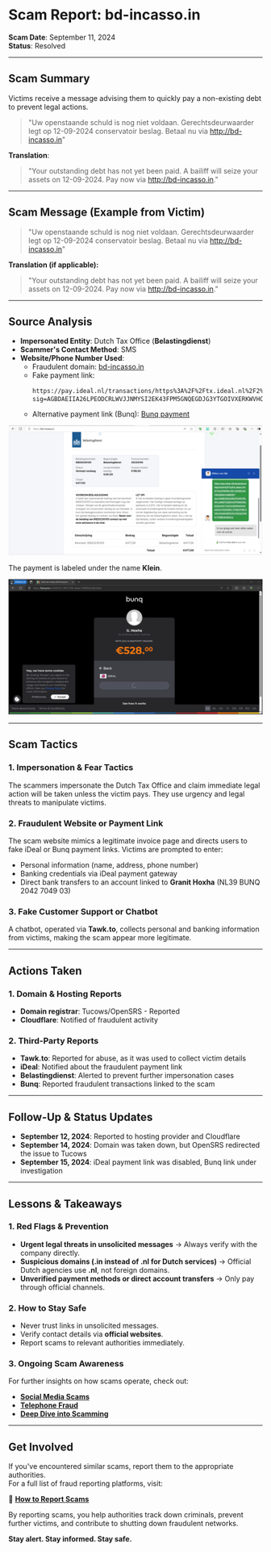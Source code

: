 # Scam Report: bd-incasso.in  

**Scam Date**: September 11, 2024  
**Status**: Resolved  

---

## Scam Summary  
Victims receive a message advising them to quickly pay a non-existing debt to prevent legal actions.  

> "Uw openstaande schuld is nog niet voldaan. Gerechtsdeurwaarder legt op 12-09-2024 conservatoir beslag. Betaal nu via http://bd-incasso.in"

**Translation**:  
> "Your outstanding debt has not yet been paid. A bailiff will seize your assets on 12-09-2024. Pay now via http://bd-incasso.in."

---

## Scam Message (Example from Victim)  
> "Uw openstaande schuld is nog niet voldaan. Gerechtsdeurwaarder legt op 12-09-2024 conservatoir beslag. Betaal nu via http://bd-incasso.in"

**Translation (if applicable):**  
> "Your outstanding debt has not yet been paid. A bailiff will seize your assets on 12-09-2024. Pay now via http://bd-incasso.in."

---

## Source Analysis  
- **Impersonated Entity**: Dutch Tax Office (**Belastingdienst**)  
- **Scammer's Contact Method**: SMS  
- **Website/Phone Number Used**:  
  - Fraudulent domain: [bd-incasso.in](http://bd-incasso.in)  
  - Fake payment link:  
    ```
    https://pay.ideal.nl/transactions/https%3A%2F%2Ftx.ideal.nl%2F2%2FAW5CCNYJGWAO3UVNGZMIOHAB6XE?sig=AGBDAEIIA26LPEODCRLWVJJNMYSI2EK43FPM5GNQEGDJG3YTGOIVXERKWVHCAEIIAYIH5ZK6RL7F5M37R6V3CKCHHSKDDRVGY2XGQ74WK77WBEIK465CQ
    ```
  - Alternative payment link (Bunq): [Bunq payment](https://bunq.me/o/cfd54161-9497-470c-8ade-578df2b5ac4b/ideal)  

![bd-incasso.in](https://github.com/ScamSleuth/ScamSleuth-Resource-Center/blob/e812169e7d9cdcafcdf174a168f5ba3c0266e7b1/bd-incasso.in/bd-incasso.png)  

The payment is labeled under the name **Klein**.  

![NL39BUNQ2042704903.png](https://github.com/ScamSleuth/ScamSleuth-Resource-Center/blob/72391b9fa7384d8776cb304fb4321e41a00a0dc1/bd-incasso.in/NL39BUNQ2042704903.png)  

---

## Scam Tactics  

### 1. Impersonation & Fear Tactics  
The scammers impersonate the Dutch Tax Office and claim immediate legal action will be taken unless the victim pays. They use urgency and legal threats to manipulate victims.  

### 2. Fraudulent Website or Payment Link  
The scam website mimics a legitimate invoice page and directs users to fake iDeal or Bunq payment links. Victims are prompted to enter:  
- Personal information (name, address, phone number)  
- Banking credentials via iDeal payment gateway  
- Direct bank transfers to an account linked to **Granit Hoxha** (NL39 BUNQ 2042 7049 03)  

### 3. Fake Customer Support or Chatbot  
A chatbot, operated via **Tawk.to**, collects personal and banking information from victims, making the scam appear more legitimate.  

---

## Actions Taken  

### 1. Domain & Hosting Reports  
- **Domain registrar**: Tucows/OpenSRS - Reported  
- **Cloudflare**: Notified of fraudulent activity  

### 2. Third-Party Reports  
- **Tawk.to**: Reported for abuse, as it was used to collect victim details  
- **iDeal**: Notified about the fraudulent payment link  
- **Belastingdienst**: Alerted to prevent further impersonation cases  
- **Bunq**: Reported fraudulent transactions linked to the scam  

---

## Follow-Up & Status Updates  
- **September 12, 2024**: Reported to hosting provider and Cloudflare  
- **September 14, 2024**: Domain was taken down, but OpenSRS redirected the issue to Tucows  
- **September 15, 2024**: iDeal payment link was disabled, Bunq link under investigation  

---

## Lessons & Takeaways  

### 1. Red Flags & Prevention  
- **Urgent legal threats in unsolicited messages** → Always verify with the company directly.  
- **Suspicious domains (.in instead of .nl for Dutch services)** → Official Dutch agencies use **.nl**, not foreign domains.  
- **Unverified payment methods or direct account transfers** → Only pay through official channels.  

### 2. How to Stay Safe  
- Never trust links in unsolicited messages.  
- Verify contact details via **official websites**.  
- Report scams to relevant authorities immediately.  

### 3. Ongoing Scam Awareness  
For further insights on how scams operate, check out:  
- [**Social Media Scams**](../General/SocialMediaScam.md)  
- [**Telephone Fraud**](../General/Telefonische_fraude.md)  
- [**Deep Dive into Scamming**](../General/Dive_into_scamming.md)  

---

## Get Involved  
If you've encountered similar scams, report them to the appropriate authorities.  
For a full list of fraud reporting platforms, visit:  

🔹 [**How to Report Scams**](../General/GetInvolved.md)  

By reporting scams, you help authorities track down criminals, prevent further victims, and contribute to shutting down fraudulent networks.  

**Stay alert. Stay informed. Stay safe.**
